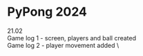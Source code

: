 # PyPong 2024


21.02 \
Game log 1 - screen, players and ball created \
Game log 2 - player movement added \